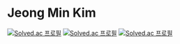 # Jeong Min Kim

[![Solved.ac
프로필](http://mazassumnida.wtf/api/v2/generate_badge?boj=jm0514)](https://solved.ac/jm0514)
[![Solved.ac
프로필](http://mazassumnida.wtf/api/mini/generate_badge?boj=jm0514)](https://solved.ac/jm0514)
[![Solved.ac
프로필](http://mazassumnida.wtf/api/mini/generate_badge?boj=jm0514)](https://solved.ac/jm0514)
